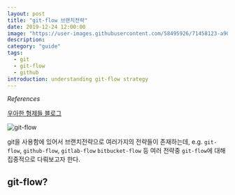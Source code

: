 ```yaml
---
layout: post
title: "git-flow 브랜치전략"
date: 2019-12-24 12:00:00
image: "https://user-images.githubusercontent.com/58495926/71458123-a9062380-27e4-11ea-8a0c-3dd61cbf7a1f.jpg"
description: 
category: "guide"
tags:
  - git
  - git-flow
  - github
introduction: understanding git-flow strategy
---
```


*References* 

[우아한 형제들 블로그](http://woowabros.github.io/experience/2017/10/30/baemin-mobile-git-branch-strategy.html)  

![git-flow](https://user-images.githubusercontent.com/58495926/71458155-c9ce7900-27e4-11ea-9c89-da561042e42b.gif)

git을 사용함에 있어서 브랜치전략으로 여러가지의 전략들이 존재하는데,
e.g. `git-flow`, `github-flow`, `gitlab-flow` `bitbucket-flow` 등 여러 전략중 `git-flow`에 대해
집중적으로 다뤄보고자 한다. 

## git-flow?
